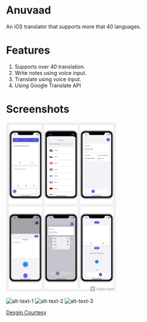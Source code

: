 # Anuvaad
An iOS translator that supports more that 40 languages.

# Features
 1. Supports over 40 translation.
 2. Write notes using voice input.
 3. Translate using voice input.
 4. Using Google Translate API

# Screenshots
<p align="left" >
  <img width="300" height="460" src="https://github.com/siddhantmishra1305/Anuvaad/blob/main/MyPost.jpg" title="Anuvaad" float=left>
</p>


 ![alt-text-1](https://github.com/siddhantmishra1305/Anuvaad/blob/main/GIF/Home.gif "title-1") ![alt-text-2](https://github.com/siddhantmishra1305/Anuvaad/blob/main/GIF/AudioTranslation.gif "title-2") ![alt-text-3](https://github.com/siddhantmishra1305/Anuvaad/blob/main/GIF/AudioNote.gif "title-2")
 
 
 [Desgin Courtesy](https://dribbble.com/shots/15254633-Translator-Mobile-App-Exploration)
 
